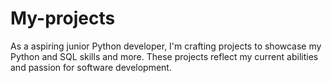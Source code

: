 # My-projects
As a aspiring junior Python developer, I'm crafting projects to showcase my Python and SQL skills and more. These projects reflect my current abilities and passion for software development.
